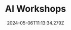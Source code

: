 ---
title: AI Workshops
description: Discover how to develop your own bot for your company
date: 2024-05-06T11:13:34.279Z
draft: false
categories:
  - Workshops
tags: null
series:
  - Documentation
series_order: 5
slug: ai-workshops
type: default
keywords:
  - Azure
  - AWS
---
